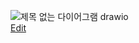 ![제목 없는 다이어그램 drawio](https://github.com/KMN-Inc/KMN-Inc-drawio-github/blob/main/제목%20없는%20다이어그램.drawio.svg)<br>
<a href="https://app.diagrams.net/?src=about/#HKMN-Inc/KMN-Inc-drawio-github/main/제목%20없는%20다이어그램.drawio.svg#%7B%22pageId%22%3A%22wFE0QG_FPsp0jaGvCLVb%22%7D" target="_blank">Edit</a>

